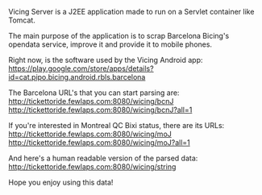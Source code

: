 Vicing Server is a J2EE application made to run on a Servlet container like Tomcat.

The main purpose of the application is to scrap Barcelona Bicing's opendata service, improve it and provide it to mobile phones.

Right now, is the software used by the Vicing Android app: https://play.google.com/store/apps/details?id=cat.pipo.bicing.android.rbls.barcelona

The Barcelona URL's that you can start parsing are:
http://tickettoride.fewlaps.com:8080/wicing/bcnJ
http://tickettoride.fewlaps.com:8080/wicing/bcnJ?all=1

If you're interested in Montreal QC Bixi status, there are its URLs:
http://tickettoride.fewlaps.com:8080/wicing/moJ
http://tickettoride.fewlaps.com:8080/wicing/moJ?all=1

And here's a human readable version of the parsed data:
http://tickettoride.fewlaps.com:8080/wicing/string

Hope you enjoy using this data!
